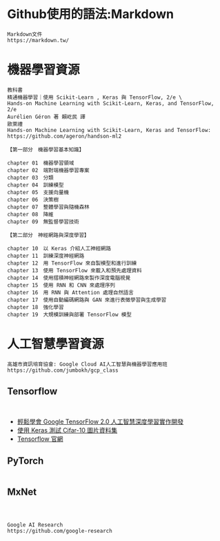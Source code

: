 # Github使用的語法:Markdown
```
Markdown文件
https://markdown.tw/
```
# 機器學習資源
```
教科書
精通機器學習｜使用 Scikit-Learn , Keras 與 TensorFlow, 2/e \
Hands-on Machine Learning with Scikit-Learn, Keras, and TensorFlow, 2/e
Aurélien Géron 著 賴屹民 譯
歐萊禮
Hands-on Machine Learning with Scikit-Learn, Keras and TensorFlow:
https://github.com/ageron/handson-ml2

【第一部分　機器學習基本知識】

chapter 01　機器學習領域
chapter 02　端對端機器學習專案
chapter 03　分類
chapter 04　訓練模型
chapter 05　支援向量機
chapter 06　決策樹
chapter 07　整體學習與隨機森林
chapter 08　降維
chapter 09　無監督學習技術

【第二部分　神經網路與深度學習】

chapter 10　以 Keras 介紹人工神經網路
chapter 11　訓練深度神經網路
chapter 12　用 TensorFlow 來自製模型和進行訓練
chapter 13　使用 TensorFlow 來載入和預先處理資料
chapter 14　使用摺積神經網路來製作深度電腦視覺
chapter 15　使用 RNN 和 CNN 來處理序列
chapter 16　用 RNN 與 Attention 處理自然語言
chapter 17　使用自動編碼網路與 GAN 來進行表徵學習與生成學習
chapter 18　強化學習
chapter 19　大規模訓練與部署 TensorFlow 模型
```
# 人工智慧學習資源
```
高雄市資訊培育協會: Google Cloud AI人工智慧與機器學習應用班
https://github.com/jumbokh/gcp_class
```

## Tensorflow
```

```
##
* [輕鬆學會 Google TensorFlow 2.0 人工智慧深度學習實作開發
](https://github.com/taipeitechmmslab/MMSLAB-TF2)
* [使用 Keras 測試 Cifar-10 圖片資料集
](http://yhhuang1966.blogspot.com/2018/04/keras-cifar-10.html)
* [Tensorflow 官網](https://github.com/tensorflow/models)

##
## PyTorch
```

```
## MxNet
```

```
#

```
Google AI Research
https://github.com/google-research
```
